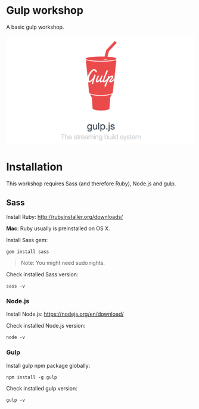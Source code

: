 # Gulp workshop

A basic gulp workshop.

![Gulp](src/images/gulp.png?raw=true "Gulp")

# Installation

This workshop requires Sass (and therefore Ruby), Node.js and gulp.

## Sass
Install Ruby: http://rubyinstaller.org/downloads/

**Mac**: Ruby usually is preinstalled on OS X.

Install Sass gem:

    gem install sass
    
> Note: You might need sudo rights.
  
Check installed Sass version:

    sass -v

### Node.js
Install Node.js: https://nodejs.org/en/download/

Check installed Node.js version:

    node -v

### Gulp
Install gulp npm package globally:

    npm install -g gulp

Check installed gulp version:

    gulp -v

